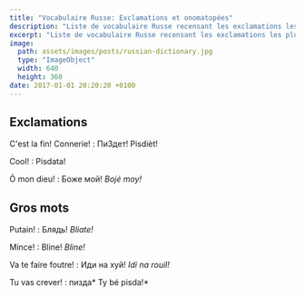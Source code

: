```yaml
---
title: "Vocabulaire Russe: Exclamations et onomatopées"
description: "Liste de vocabulaire Russe recensant les exclamations les plus courantes."
excerpt: "Liste de vocabulaire Russe recensant les exclamations les plus courantes."
image:
  path: assets/images/posts/russian-dictionary.jpg
  type: "ImageObject"
  width: 640
  height: 360
date: 2017-01-01 20:20:20 +0100
---
```


## Exclamations

C'est la fin! Connerie!
: ПиЗдет!
Pisdièt!

Cool!
: Pisdata!

Ô mon dieu!
: Боже мой!
*Bojé moy!*


## Gros mots

Putain!
: Блядь!
*Bliate!*

Mince!
: Bline!
*Bline!*

Va te faire foutre!
: Иди на хуй!
*Idi na rouil!*

Tu vas crever!
: пизда*
Ty bé pisda!*
